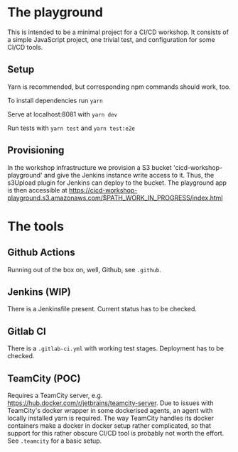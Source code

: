 # The playground
This is intended to be a minimal project for a CI/CD workshop.
It consists of a simple JavaScript project, one trivial test, and configuration for some CI/CD tools.

## Setup
Yarn is recommended, but corresponding npm commands should work, too.

To install dependencies run `yarn`

Serve at localhost:8081 with `yarn dev`

Run tests with `yarn test` and `yarn test:e2e`

## Provisioning
In the workshop infrastructure we provision a S3 bucket 'cicd-workshop-playground' 
and give the Jenkins instance write access to it. 
Thus, the s3Upload plugin for Jenkins can deploy to the bucket.
The playground app is then accessible at 
https://cicd-workshop-playground.s3.amazonaws.com/$PATH_WORK_IN_PROGRESS/index.html

# The tools
## Github Actions
Running out of the box on, well, Github, see `.github`.
## Jenkins (WIP)
There is a Jenkinsfile present. 
Current status has to be checked.
## Gitlab CI
There is a `.gitlab-ci.yml` with working test stages. Deployment has to be checked.
## TeamCity (POC)
Requires a TeamCity server, e.g. https://hub.docker.com/r/jetbrains/teamcity-server.
Due to issues with TeamCity's docker wrapper in some dockerised agents, an agent with locally installed yarn is required. 
The way TeamCity handles its docker containers make a docker in docker setup rather complicated, 
so that support for this rather obscure CI/CD tool is probably not worth the effort.
See `.teamcity` for a basic setup.
